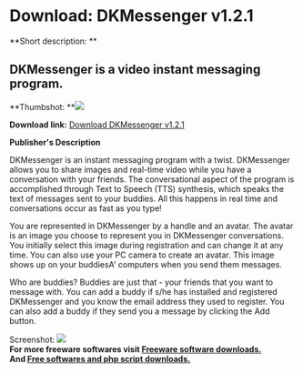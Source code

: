 # Download: DKMessenger v1.2.1

**Short description: **

## DKMessenger is a video instant messaging program.

  
**Thumbshot: **![](http://www.freewarefiles.com/screenshot/dkmessenger_md.gif)   
  
**Download link:** [Download DKMessenger v1.2.1](http://freesoftwares.boysofts.com/DKMessenger-V_program_5386.html)  
  

**Publisher's Description**  
  

DKMessenger is an instant messaging program with a twist. DKMessenger allows
you to share images and real-time video while you have a conversation with
your friends. The conversational aspect of the program is accomplished through
Text to Speech (TTS) synthesis, which speaks the text of messages sent to your
buddies. All this happens in real time and conversations occur as fast as you
type!

You are represented in DKMessenger by a handle and an avatar. The avatar is an
image you choose to represent you in DKMessenger conversations. You initially
select this image during registration and can change it at any time. You can
also use your PC camera to create an avatar. This image shows up on your
buddiesA' computers when you send them messages.

Who are buddies? Buddies are just that - your friends that you want to message
with. You can add a buddy if s/he has installed and registered DKMessenger and
you know the email address they used to register. You can also add a buddy if
they send you a message by clicking the Add button.

  
  
Screenshot: ![](http://www.freewarefiles.com/screenshot/dkmessenger.gif)  
**For more freeware softwares visit [Freeware software downloads.](http://freesoftwares.boysofts.com/)**   
**And [Free softwares and php script downloads.](http://www.boysofts.com/)**

